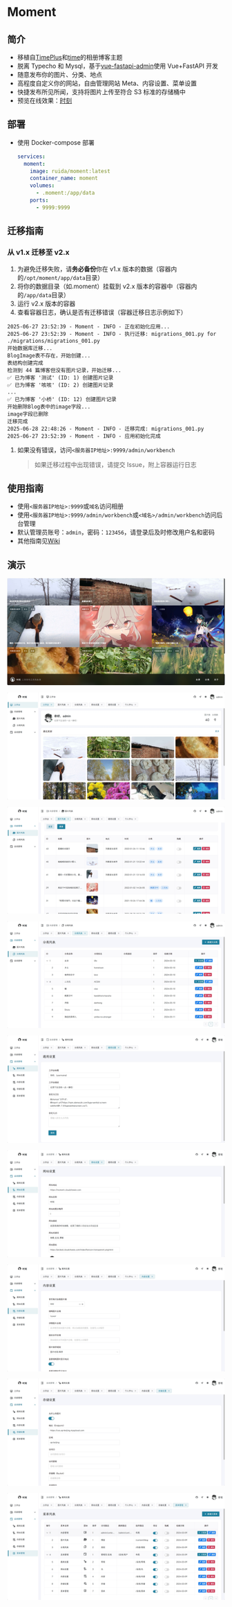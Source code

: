 # Moment

## 简介

- 移植自[TimePlus](https://github.com/zhheo/TimePlus)和[time](https://github.com/wclk/time)的相册博客主题
- 脱离 Typecho 和 Mysql，基于[vue-fastapi-admin](https://github.com/mizhexiaoxiao/vue-fastapi-admin)使用 Vue+FastAPI 开发
- 随意发布你的图片、分类、地点
- 高程度自定义你的网站，自由管理网站 Meta、内容设置、菜单设置
- 快捷发布所见所闻，支持将图片上传至符合 S3 标准的存储桶中
- 预览在线效果：[时刻](https://moment.cloudchewie.com/)

## 部署

- 使用 Docker-compose 部署

  ```yaml
  services:
    moment:
      image: ruida/moment:latest
      container_name: moment
      volumes:
        - .moment:/app/data
      ports:
        - 9999:9999
  ```

## 迁移指南

### 从 v1.x 迁移至 v2.x

1. 为避免迁移失败，请**务必备份**你在 v1.x 版本的数据（容器内的`/opt/moment/app/data`目录）
2. 将你的数据目录（如.moment）挂载到 v2.x 版本的容器中（容器内的`/app/data`目录）
3. 运行 v2.x 版本的容器
4. 查看容器日志，确认是否有迁移错误（容器迁移日志示例如下）

```plaintext
2025-06-27 23:52:39 - Moment - INFO - 正在初始化应用...
2025-06-27 23:52:39 - Moment - INFO - 执行迁移: migrations_001.py for ./migrations/migrations_001.py
开始数据库迁移...
BlogImage表不存在，开始创建...
表结构创建完成
检测到 44 篇博客但没有图片记录，开始迁移...
✅ 已为博客 '测试' (ID: 1) 创建图片记录
✅ 已为博客 '咳咳' (ID: 2) 创建图片记录
...
✅ 已为博客 '小桥' (ID: 12) 创建图片记录
开始删除Blog表中的image字段...
image字段已删除
迁移完成
2025-06-28 22:48:26 - Moment - INFO - 迁移完成: migrations_001.py
2025-06-27 23:52:39 - Moment - INFO - 应用初始化完成
```

1. 如果没有错误，访问`<服务器IP地址>:9999/admin/workbench`
   > 如果迁移过程中出现错误，请提交 Issue，附上容器运行日志

## 使用指南

- 使用`<服务器IP地址>:9999`或`域名`访问相册
- 使用`<服务器IP地址>:9999/admin/workbench`或`<域名>/admin/workbench`访问后台管理
- 默认管理员账号：`admin`，密码：`123456`，请登录后及时修改用户名和密码
- 其他指南见[Wiki](https://github.com/Robert-Stackflow/Moment/wiki)

## 演示

![web](./img/web.png)

![admin-workbench](./img/admin-workbench.png)

![admin-blogs](./img/admin-blogs.png)

![admin-categories](./img/admin-categories.png)

![admin-general-setting](./img/admin-general-setting.png)

![admin-meta-setting](./img/admin-meta-setting.png)

![admin-content-setting](./img/admin-content-setting.png)

![admin-storage-setting](./img/admin-storage-setting.png)

![admin-menu-setting](./img/admin-menu-setting.png)
